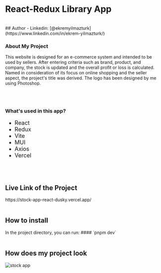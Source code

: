 <h1>React-Redux Library App</h1>
<br>
## Author
- Linkedin: [@ekremyilmazturk](https://www.linkedin.com/in/ekrem-yilmazturk/)
<br>

<h3>About My Project</h3>
<p> This website is designed for an e-commerce system and intended to be used by sellers. After entering criteria such as brand, product, and company, the stock is updated and the overall profit or loss is calculated. Named in consideration of its focus on online shopping and the seller aspect, the project's title was derived. The logo has been designed by me using Photoshop. </p>
<br>
<br>

<h3>What's used in this app?</h3>
<ul style="font-size: 18px;">
  <li>React</li>
  <li>Redux</li>
  <li>Vite</li>
  <li>MUI</li>
  <li>Axios</li>
  <li>Vercel</li>
</ul>
<br>
<br>

<h2>Live Link of the Project</h2>
https://stock-app-react-dusky.vercel.app/
<br>
<br>

<h2>How to install</h2>
In the project directory, you can run:
#### `pnpm dev`
<br>
<br>

<h2>How does my project look</h2>

![stock app](https://github.com/ekrem18/ekrem18/assets/130497212/4de056dc-4f4f-40ff-82c7-27caa584725f)
